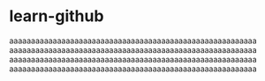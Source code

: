 # learn-github

aaaaaaaaaaaaaaaaaaaaaaaaaaaaaaaaaaaaaaaaaaaaaaaaaaaaaaaaa
aaaaaaaaaaaaaaaaaaaaaaaaaaaaaaaaaaaaaaaaaaaaaaaaaaaaaaaaa
aaaaaaaaaaaaaaaaaaaaaaaaaaaaaaaaaaaaaaaaaaaaaaaaaaaaaaaaa
aaaaaaaaaaaaaaaaaaaaaaaaaaaaaaaaaaaaaaaaaaaaaaaaaaaaaaaaa

